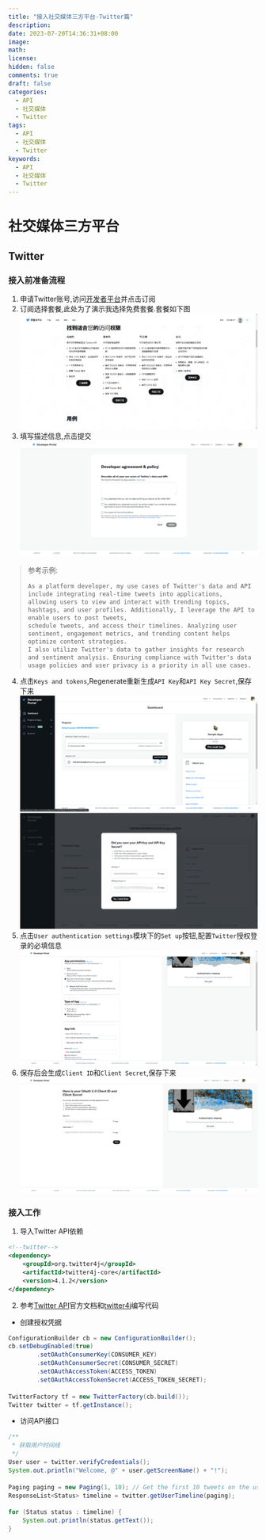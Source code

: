 ```yaml
---
title: "接入社交媒体三方平台-Twitter篇"
description: 
date: 2023-07-20T14:36:31+08:00
image: 
math: 
license: 
hidden: false
comments: true
draft: false
categories:
  - API
  - 社交媒体
  - Twitter
tags:
  - API
  - 社交媒体
  - Twitter
keywords:
  - API
  - 社交媒体
  - Twitter
---
```

# 社交媒体三方平台
## Twitter
### 接入前准备流程
1. 申请Twitter账号,访问[开发者平台](https://developer.twitter.com/en)并点击订阅
2. 订阅选择套餐,此处为了演示我选择免费套餐.套餐如下图![img_6.png](img_6.png)
3. 填写描述信息,点击提交![img_7.png](img_7.png)
> 参考示例:
> ```text
> As a platform developer, my use cases of Twitter's data and API include integrating real-time tweets into applications,
> allowing users to view and interact with trending topics, hashtags, and user profiles. Additionally, I leverage the API to enable users to post tweets, 
> schedule tweets, and access their timelines. Analyzing user sentiment, engagement metrics, and trending content helps optimize content strategies.
> I also utilize Twitter's data to gather insights for research and sentiment analysis. Ensuring compliance with Twitter's data usage policies and user privacy is a priority in all use cases.
> ```
4. 点击`Keys and tokens`,Regenerate重新生成`API Key`和`API Key Secret`,保存下来![img_8.png](img_8.png)![img_9.png](img_9.png)
5. 点击`User authentication settings`模块下的`Set up`按钮,配置`Twitter`授权登录的必填信息![img_10.png](img_10.png)
6. 保存后会生成`Client ID`和`Client Secret`,保存下来![img_11.png](img_11.png)

### 接入工作
1. 导入Twitter API依赖
```xml
<!--twitter-->
<dependency>
    <groupId>org.twitter4j</groupId>
    <artifactId>twitter4j-core</artifactId>
    <version>4.1.2</version>
</dependency>
```
2. 参考[Twitter API](https://developer.twitter.com/en/docs/twitter-api/tweets/manage-tweets/introduction)官方文档和[twitter4j](https://github.com/Twitter4J/Twitter4J/tree/main/twitter4j-examples/src/main/java/examples)编写代码
- 创建授权凭据
```java
ConfigurationBuilder cb = new ConfigurationBuilder();
cb.setDebugEnabled(true)
        .setOAuthConsumerKey(CONSUMER_KEY)
        .setOAuthConsumerSecret(CONSUMER_SECRET)
        .setOAuthAccessToken(ACCESS_TOKEN)
        .setOAuthAccessTokenSecret(ACCESS_TOKEN_SECRET);

TwitterFactory tf = new TwitterFactory(cb.build());
Twitter twitter = tf.getInstance();
```
- 访问API接口
```java
/**
 * 获取用户时间线
 */
User user = twitter.verifyCredentials();
System.out.println("Welcome, @" + user.getScreenName() + "!");

Paging paging = new Paging(1, 10); // Get the first 10 tweets on the user's timeline
ResponseList<Status> timeline = twitter.getUserTimeline(paging);

for (Status status : timeline) {
    System.out.println(status.getText());
}
```